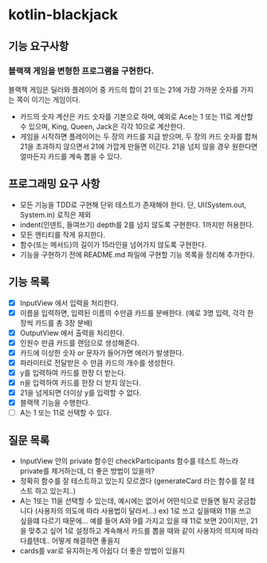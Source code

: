 # kotlin-blackjack

## 기능 요구사항

### 블랙잭 게임을 변형한 프로그램을 구현한다.

블랙잭 게임은 딜러와 플레이어 중 카드의 합이 21 또는 21에 가장 가까운 숫자를 가지는 쪽이 이기는 게임이다.

- 카드의 숫자 계산은 카드 숫자를 기본으로 하며, 예외로 Ace는 1 또는 11로 계산할 수 있으며, King, Queen, Jack은 각각 10으로 계산한다.
- 게임을 시작하면 플레이어는 두 장의 카드를 지급 받으며, 두 장의 카드 숫자를 합쳐 21을 초과하지 않으면서 21에 가깝게 만들면 이긴다. 21을 넘지 않을 경우 원한다면 얼마든지 카드를 계속 뽑을 수 있다.

## 프로그래밍 요구 사항
- 모든 기능을 TDD로 구현해 단위 테스트가 존재해야 한다. 단, UI(System.out, System.in) 로직은 제외
- indent(인덴트, 들여쓰기) depth를 2를 넘지 않도록 구현한다. 1까지만 허용한다.
- 모든 엔티티를 작게 유지한다.
- 함수(또는 메서드)의 길이가 15라인을 넘어가지 않도록 구현한다.
- 기능을 구현하기 전에 README.md 파일에 구현할 기능 목록을 정리해 추가한다.

## 기능 목록
- [x] InputView 에서 입력을 처리한다.
- [x] 이름을 입력하면, 입력된 이름의 수만큼 카드를 분배한다. (예로 3명 입력, 각각 한장씩 카드를 총 3장 분배)
- [x] OutputView 에서 출력을 처리한다.
- [x] 인원수 만큼 카드를 랜덤으로 생성해준다.
- [x] 카드에 이상한 숫자 or 문자가 들어가면 에러가 발생한다.
- [x] 파라미터로 전달받은 수 만큼 카드의 개수를 생성한다.
- [x] y를 입력하여 카드를 한장 더 받는다.
- [x] n을 입력하여 카드를 한장 더 받지 않는다.
- [x] 21을 넘게되면 더이상 y를 입력할 수 없다.
- [x] 블랙잭 기능을 수행한다.
- [ ] A는 1 또는 11로 선택할 수 있다.

## 질문 목록
- InputView 안의 private 함수인 checkParticipants 함수를 테스트 하느라 private를 제거하는데, 더 좋은 방법이 있을까?
- 정확히 함수를 잘 테스트하고 있는지 모르겠다 (generateCard 라는 함수를 잘 테스트 하고 있는지..)
- A는 1또는 11을 선택할 수 있는데, 예시에는 없어서 어떤식으로 만들면 될지 궁금합니다 (사용자의 의도에 따라 사용법이 달라서...)
  ex) 1로 쓰고 싶을때와 11을 쓰고 싶을떄 다르기 때문에... 예를 들어 A와 9를 가지고 있을 때 11로 보면 20이지만, 
      21을 맞추고 싶어 1로 설정하고 계속해서 카드를 뽑을 때와 같이 사용자의 의지에 따라 다를텐데.. 어떻게 해결하면 좋을지
- cards를 var로 유지하는게 아쉽다 더 좋은 방법이 있을지
